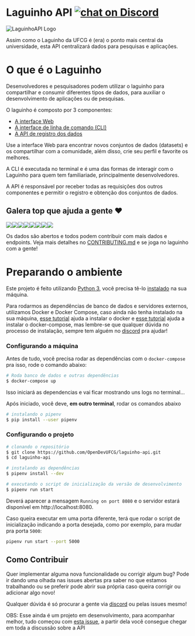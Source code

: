 # Laguinho API [![chat on Discord](https://img.shields.io/discord/558293573494112257.svg?logo=discord)](https://discord.gg/UgR5WrY)

![LaguinhoAPI Logo](https://i.imgur.com/lgiZyDn.png)

Assim como o Laguinho da UFCG é (era) o ponto mais central da universidade, esta API centralizará dados para pesquisas e aplicações.

# O que é o Laguinho

Desenvolvedores e pesquisadores podem utilizar o laguinho para compartilhar e consumir diferentes tipos de dados, para auxiliar o desenvolvimento de aplicações ou de pesquisas.

O laguinho é composto por 3 componentes:

- [A interface Web](https://github.com/OpenDevUFCG/laguinho)
- [A interface de linha de comando (CLI)](https://github.com/OpenDevUFCG/laguinho-cli)
- [A API de registro dos dados](https://github.com/OpenDevUFCG/laguinho-api)

Use a interface Web para encontrar novos conjuntos de dados (datasets) e os compartilhar com a comunidade, além disso, crie seu perfil e favorite os melhores.

A CLI é executada no terminal e é uma das formas de interagir com o Laguinho para quem tem familiariade, principalmente desenvolvedores.

A API é responsável por receber todas as requisições dos outros componentes e permitir o registro e obtenção dos conjuntos de dados.

## Galera top que ajuda a gente :heart:

[![](https://sourcerer.io/fame/JoseRenan/OpenDevUFCG/laguinho-api/images/0)](https://sourcerer.io/fame/JoseRenan/OpenDevUFCG/laguinho-api/links/0)[![](https://sourcerer.io/fame/JoseRenan/OpenDevUFCG/laguinho-api/images/1)](https://sourcerer.io/fame/JoseRenan/OpenDevUFCG/laguinho-api/links/1)[![](https://sourcerer.io/fame/JoseRenan/OpenDevUFCG/laguinho-api/images/2)](https://sourcerer.io/fame/JoseRenan/OpenDevUFCG/laguinho-api/links/2)[![](https://sourcerer.io/fame/JoseRenan/OpenDevUFCG/laguinho-api/images/3)](https://sourcerer.io/fame/JoseRenan/OpenDevUFCG/laguinho-api/links/3)[![](https://sourcerer.io/fame/JoseRenan/OpenDevUFCG/laguinho-api/images/4)](https://sourcerer.io/fame/JoseRenan/OpenDevUFCG/laguinho-api/links/4)[![](https://sourcerer.io/fame/JoseRenan/OpenDevUFCG/laguinho-api/images/5)](https://sourcerer.io/fame/JoseRenan/OpenDevUFCG/laguinho-api/links/5)[![](https://sourcerer.io/fame/JoseRenan/OpenDevUFCG/laguinho-api/images/6)](https://sourcerer.io/fame/JoseRenan/OpenDevUFCG/laguinho-api/links/6)[![](https://sourcerer.io/fame/JoseRenan/OpenDevUFCG/laguinho-api/images/7)](https://sourcerer.io/fame/JoseRenan/OpenDevUFCG/laguinho-api/links/7)

Os dados são abertos e todos podem contribuir com mais dados e endpoints. Veja mais detalhes no [CONTRIBUTING.md](CONTRIBUTING.md) e se joga no laguinho com a gente!

# Preparando o ambiente

Este projeto é feito utilizando [Python 3](https://www.python.org/), você precisa tê-lo [instalado](https://www.python.org/downloads/) na sua máquina.

Para rodarmos as dependências de banco de dados e servidores externos, utilizamos Docker e Docker Compose, caso ainda não tenha instalado na sua máquina, [esse tutorial](https://docs.docker.com/install/) ajuda a instalar o docker e [esse tutorial](https://docs.docker.com/compose/install/) ajuda a instalar o docker-compose, mas lembre-se que qualquer dúvida no processo de instalação, sempre tem alguém no [discord](https://discord.gg/vMcuNtt) pra ajudar!

### Configurando a máquina

Antes de tudo, você precisa rodar as dependências com o `docker-compose` pra isso, rode o comando abaixo:

```bash
# Roda banco de dados e outras dependências
$ docker-compose up
```

Isso iniciará as dependencias e vai ficar mostrando uns logs no terminal...

Após iniciado, você deve, **em outro terminal**, rodar os comandos abaixo

```bash
# instalando o pipenv
$ pip install --user pipenv
```

### Configurando o projeto

```bash
# clonando o repositório
$ git clone https://github.com/OpenDevUFCG/laguinho-api.git
$ cd laguinho-api

# instalando as dependências
$ pipenv install --dev

# executando o script de inicialização da versão de desenvolvimento
$ pipenv run start
```

Deverá aparecer a mensagem `Running on port 8080` e o servidor estará disponível em http://localhost:8080.

Caso queira executar em uma porta diferente, terá que rodar o script de inicialização indicando a porta desejada, como por exemplo, para mudar pra porta `5000`:

```bash
pipenv run start --port 5000
```

## Como Contribuir

Quer implementar alguma nova funcionalidade ou corrigir algum bug? Pode ir dando uma olhada nas issues abertas pra saber no que estamos trabalhando ou se preferir pode abrir sua própria caso queira corrigir ou adicionar algo novo!

Qualquer dúvida é só procurar a gente via [discord](https://discord.gg/vMcuNtt) ou pelas issues mesmo!

OBS: Esse ainda é um projeto em desenvolvimento, para acompanhar melhor, tudo começou com [esta issue](https://github.com/OpenDevUFCG/laguinho-api/issues/31), a partir dela você consegue chegar em toda a discussão sobre a API
